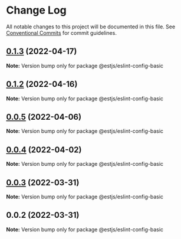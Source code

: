 # Change Log

All notable changes to this project will be documented in this file.
See [Conventional Commits](https://conventionalcommits.org) for commit guidelines.

## [0.1.3](https://github.com/estjs/eslint-config/compare/v0.1.2...v0.1.3) (2022-04-17)

**Note:** Version bump only for package @estjs/eslint-config-basic





## [0.1.2](https://github.com/estjs/eslint-config/compare/v0.1.1...v0.1.2) (2022-04-16)

**Note:** Version bump only for package @estjs/eslint-config-basic





## [0.0.5](https://github.com/ventjs/eslint-config/compare/v0.0.4...v0.0.5) (2022-04-06)

**Note:** Version bump only for package @estjs/eslint-config-basic





## [0.0.4](https://github.com/ventjs/eslint-config/compare/v0.0.3...v0.0.4) (2022-04-02)

**Note:** Version bump only for package @estjs/eslint-config-basic





## [0.0.3](https://github.com/estjs/eslint-config/compare/v0.0.2...v0.0.3) (2022-03-31)

**Note:** Version bump only for package @estjs/eslint-config-basic





## 0.0.2 (2022-03-31)

**Note:** Version bump only for package @estjs/eslint-config-basic

